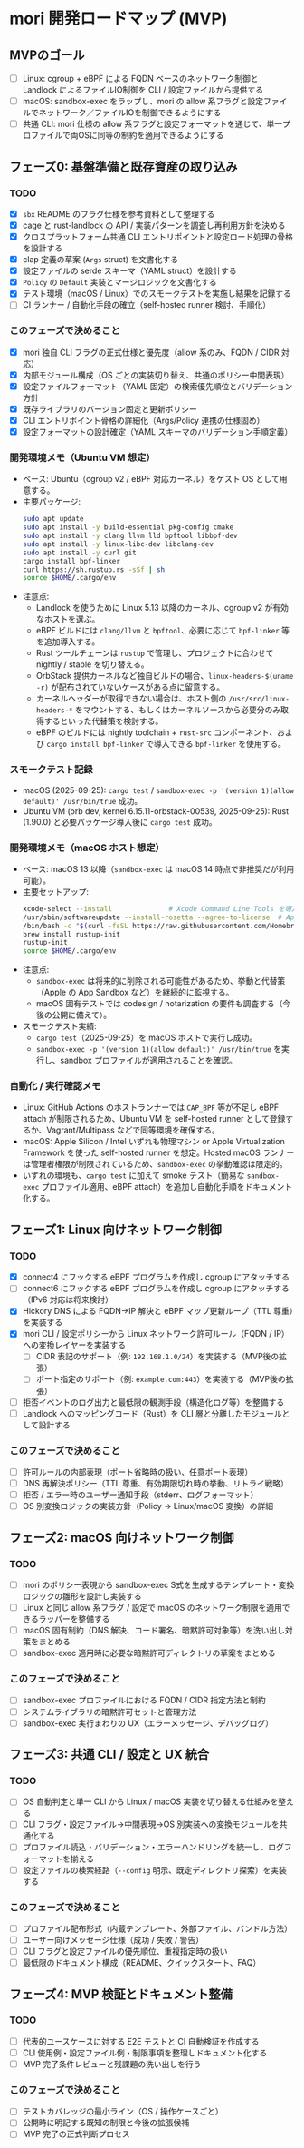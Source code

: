# mori 開発ロードマップ (MVP)

## MVPのゴール
- [ ] Linux: cgroup + eBPF による FQDN ベースのネットワーク制御と Landlock によるファイルIO制御を CLI / 設定ファイルから提供する
- [ ] macOS: sandbox-exec をラップし、mori の allow 系フラグと設定ファイルでネットワーク／ファイルIOを制御できるようにする
- [ ] 共通 CLI: mori 仕様の allow 系フラグと設定フォーマットを通じて、単一プロファイルで両OSに同等の制約を適用できるようにする

## フェーズ0: 基盤準備と既存資産の取り込み
### TODO
- [x] `sbx` README のフラグ仕様を参考資料として整理する
- [x] cage と rust-landlock の API / 実装パターンを調査し再利用方針を決める
- [x] クロスプラットフォーム共通 CLI エントリポイントと設定ロード処理の骨格を設計する
- [x] clap 定義の草案 (`Args` struct) を文書化する
- [x] 設定ファイルの serde スキーマ（YAML struct）を設計する
- [x] `Policy` の `Default` 実装とマージロジックを文書化する
- [x] テスト環境（macOS / Linux）でのスモークテストを実施し結果を記録する
- [ ] CI ランナー / 自動化手段の確立（self-hosted runner 検討、手順化）
### このフェーズで決めること
- [x] mori 独自 CLI フラグの正式仕様と優先度（allow 系のみ、FQDN / CIDR 対応）
- [x] 内部モジュール構成（OS ごとの実装切り替え、共通のポリシー中間表現）
- [x] 設定ファイルフォーマット（YAML 固定）の検索優先順位とバリデーション方針
- [x] 既存ライブラリのバージョン固定と更新ポリシー
- [x] CLI エントリポイント骨格の詳細化（Args/Policy 連携の仕様固め）
- [x] 設定フォーマットの設計確定（YAML スキーマのバリデーション手順定義）

### 開発環境メモ（Ubuntu VM 想定）
- ベース: Ubuntu（cgroup v2 / eBPF 対応カーネル）をゲスト OS として用意する。
- 主要パッケージ:
  ```bash
  sudo apt update
  sudo apt install -y build-essential pkg-config cmake
  sudo apt install -y clang llvm lld bpftool libbpf-dev
  sudo apt install -y linux-libc-dev libclang-dev
  sudo apt install -y curl git
  cargo install bpf-linker
  curl https://sh.rustup.rs -sSf | sh
  source $HOME/.cargo/env
  ```
- 注意点:
  - Landlock を使うために Linux 5.13 以降のカーネル、cgroup v2 が有効なホストを選ぶ。
  - eBPF ビルドには `clang/llvm` と `bpftool`、必要に応じて `bpf-linker` 等を追加導入する。
  - Rust ツールチェーンは `rustup` で管理し、プロジェクトに合わせて nightly / stable を切り替える。
  - OrbStack 提供カーネルなど独自ビルドの場合、`linux-headers-$(uname -r)` が配布されていないケースがある点に留意する。
  - カーネルヘッダーが取得できない場合は、ホスト側の `/usr/src/linux-headers-*` をマウントする、もしくはカーネルソースから必要分のみ取得するといった代替策を検討する。
  - eBPF のビルドには nightly toolchain + `rust-src` コンポーネント、および `cargo install bpf-linker` で導入できる `bpf-linker` を使用する。

### スモークテスト記録
- macOS (2025-09-25): `cargo test` / `sandbox-exec -p '(version 1)(allow default)' /usr/bin/true` 成功。
- Ubuntu VM (orb dev, kernel 6.15.11-orbstack-00539, 2025-09-25): Rust (1.90.0) と必要パッケージ導入後に `cargo test` 成功。

### 開発環境メモ（macOS ホスト想定）
- ベース: macOS 13 以降（`sandbox-exec` は macOS 14 時点で非推奨だが利用可能）。
- 主要セットアップ:
  ```bash
  xcode-select --install              # Xcode Command Line Tools を導入
  /usr/sbin/softwareupdate --install-rosetta --agree-to-license  # Apple Silicon で必要なら
  /bin/bash -c "$(curl -fsSL https://raw.githubusercontent.com/Homebrew/install/HEAD/install.sh)"
  brew install rustup-init
  rustup-init
  source $HOME/.cargo/env
  ```
- 注意点:
  - `sandbox-exec` は将来的に削除される可能性があるため、挙動と代替策（Apple の App Sandbox など）を継続的に監視する。
  - macOS 固有テストでは codesign / notarization の要件も調査する（今後の公開に備えて）。
- スモークテスト実績:
  - `cargo test`（2025-09-25）を macOS ホストで実行し成功。
  - `sandbox-exec -p '(version 1)(allow default)' /usr/bin/true` を実行し、sandbox プロファイルが適用されることを確認。

### 自動化 / 実行確認メモ
- Linux: GitHub Actions のホストランナーでは `CAP_BPF` 等が不足し eBPF attach が制限されるため、Ubuntu VM を self-hosted runner として登録するか、Vagrant/Multipass などで同等環境を確保する。
- macOS: Apple Silicon / Intel いずれも物理マシン or Apple Virtualization Framework を使った self-hosted runner を想定。Hosted macOS ランナーは管理者権限が制限されているため、`sandbox-exec` の挙動確認は限定的。
- いずれの環境も、`cargo test` に加えて smoke テスト（簡易な `sandbox-exec` プロファイル適用、eBPF attach）を追加し自動化手順をドキュメント化する。

## フェーズ1: Linux 向けネットワーク制御
### TODO
- [x] connect4 にフックする eBPF プログラムを作成し cgroup にアタッチする
- [ ] connect6 にフックする eBPF プログラムを作成し cgroup にアタッチする（IPv6 対応は将来検討）
- [x] Hickory DNS による FQDN→IP 解決と eBPF マップ更新ループ（TTL 尊重）を実装する
- [x] mori CLI / 設定ポリシーから Linux ネットワーク許可ルール（FQDN / IP）への変換レイヤーを実装する
  - [ ] CIDR 表記のサポート（例: `192.168.1.0/24`）を実装する（MVP後の拡張）
  - [ ] ポート指定のサポート（例: `example.com:443`）を実装する（MVP後の拡張）
- [ ] 拒否イベントのログ出力と最低限の観測手段（構造化ログ等）を整備する
- [ ] Landlock へのマッピングコード（Rust）を CLI 層と分離したモジュールとして設計する
### このフェーズで決めること
- [ ] 許可ルールの内部表現（ポート省略時の扱い、任意ポート表現）
- [ ] DNS 再解決ポリシー（TTL 尊重、有効期限切れ時の挙動、リトライ戦略）
- [ ] 拒否 / エラー時のユーザー通知手段（stderr、ログフォーマット）
- [ ] OS 別変換ロジックの実装方針（Policy -> Linux/macOS 変換）の詳細

## フェーズ2: macOS 向けネットワーク制御
### TODO
- [ ] mori のポリシー表現から sandbox-exec S式を生成するテンプレート・変換ロジックの雛形を設計し実装する
- [ ] Linux と同じ allow 系フラグ / 設定で macOS のネットワーク制限を適用できるラッパーを整備する
- [ ] macOS 固有制約（DNS 解決、コード署名、暗黙許可対象等）を洗い出し対策をまとめる
- [ ] sandbox-exec 適用時に必要な暗黙許可ディレクトリの草案をまとめる
### このフェーズで決めること
- [ ] sandbox-exec プロファイルにおける FQDN / CIDR 指定方法と制約
- [ ] システムライブラリの暗黙許可セットと管理方法
- [ ] sandbox-exec 実行まわりの UX（エラーメッセージ、デバッグログ）

## フェーズ3: 共通 CLI / 設定と UX 統合
### TODO
- [ ] OS 自動判定と単一 CLI から Linux / macOS 実装を切り替える仕組みを整える
- [ ] CLI フラグ・設定ファイル→中間表現→OS 別実装への変換モジュールを共通化する
- [ ] プロファイル読込・バリデーション・エラーハンドリングを統一し、ログフォーマットを揃える
- [ ] 設定ファイルの検索経路（`--config` 明示、既定ディレクトリ探索）を実装する
### このフェーズで決めること
- [ ] プロファイル配布形式（内蔵テンプレート、外部ファイル、バンドル方法）
- [ ] ユーザー向けメッセージ仕様（成功 / 失敗 / 警告）
- [ ] CLI フラグと設定ファイルの優先順位、重複指定時の扱い
- [ ] 最低限のドキュメント構成（README、クイックスタート、FAQ）

## フェーズ4: MVP 検証とドキュメント整備
### TODO
- [ ] 代表的ユースケースに対する E2E テストと CI 自動検証を作成する
- [ ] CLI 使用例・設定ファイル例・制限事項を整理しドキュメント化する
- [ ] MVP 完了条件レビューと残課題の洗い出しを行う
### このフェーズで決めること
- [ ] テストカバレッジの最小ライン（OS / 操作ケースごと）
- [ ] 公開時に明記する既知の制限と今後の拡張候補
- [ ] MVP 完了の正式判断プロセス
